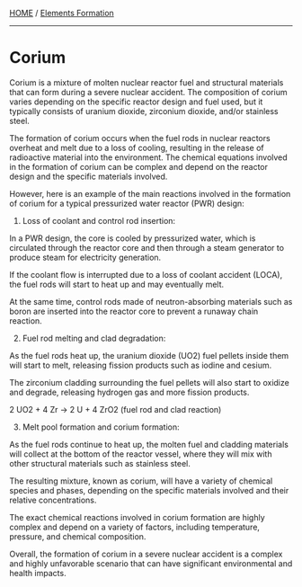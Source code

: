 [HOME](/README.md)  / [Elements Formation](/assets/docs/earth/elements/formation/readme.md)  


---------------------  

# Corium  

Corium is a mixture of molten nuclear reactor fuel and structural materials that can form during a severe nuclear accident. The composition of corium varies depending on the specific reactor design and fuel used, but it typically consists of uranium dioxide, zirconium dioxide, and/or stainless steel.

The formation of corium occurs when the fuel rods in nuclear reactors overheat and melt due to a loss of cooling, resulting in the release of radioactive material into the environment. The chemical equations involved in the formation of corium can be complex and depend on the reactor design and the specific materials involved.

However, here is an example of the main reactions involved in the formation of corium for a typical pressurized water reactor (PWR) design:

1. Loss of coolant and control rod insertion:

In a PWR design, the core is cooled by pressurized water, which is circulated through the reactor core and then through a steam generator to produce steam for electricity generation.

If the coolant flow is interrupted due to a loss of coolant accident (LOCA), the fuel rods will start to heat up and may eventually melt.

At the same time, control rods made of neutron-absorbing materials such as boron are inserted into the reactor core to prevent a runaway chain reaction.

2. Fuel rod melting and clad degradation:

As the fuel rods heat up, the uranium dioxide (UO2) fuel pellets inside them will start to melt, releasing fission products such as iodine and cesium.

The zirconium cladding surrounding the fuel pellets will also start to oxidize and degrade, releasing hydrogen gas and more fission products.

2 UO2 + 4 Zr → 2 U + 4 ZrO2 (fuel rod and clad reaction)

3. Melt pool formation and corium formation:

As the fuel rods continue to heat up, the molten fuel and cladding materials will collect at the bottom of the reactor vessel, where they will mix with other structural materials such as stainless steel.

The resulting mixture, known as corium, will have a variety of chemical species and phases, depending on the specific materials involved and their relative concentrations.

The exact chemical reactions involved in corium formation are highly complex and depend on a variety of factors, including temperature, pressure, and chemical composition.

Overall, the formation of corium in a severe nuclear accident is a complex and highly unfavorable scenario that can have significant environmental and health impacts.
